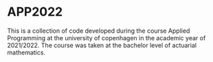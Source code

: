 # APP2022

This is a collection of code developed during the course Applied Programming at the university of copenhagen in the academic year of 2021/2022.
The course was taken at the bachelor level of actuarial mathematics.
